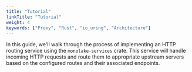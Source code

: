 ```yaml
---
title: "Tutorial"
linkTitle: "Tutorial"
weight: 4
keywords: ["Proxy", "Rust", "io_uring", "Architecture"]
---
```


In this guide, we'll walk through the process of implementing an HTTP routing service using the `monolake-services` crate. This service will handle incoming HTTP requests and route them to appropriate upstream servers based on the configured routes and their associated endpoints.